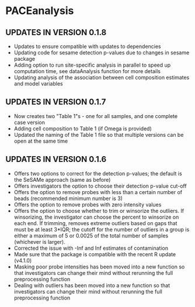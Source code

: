 # PACEanalysis

## UPDATES IN VERSION 0.1.8
- Updates to ensure compatible with updates to dependencies 
- Updating code for sesame detection p-values due to changes in sesame package
- Adding option to run site-specific analysis in parallel to speed up computation time, see dataAnalysis function for more details
- Updating analysis of the association between cell composition estimates and model variables

## UPDATES IN VERSION 0.1.7
- Now creates two "Table 1"s - one for all samples, and one complete case version
- Adding cell composition to Table 1 (if Omega is provided)
- Updated the naming of the Table 1 file so that multiple versions can be open at the same time

## UPDATES IN VERSION 0.1.6
- Offers two options to correct for the detection p-values; the default is the SeSAMe approach (same as before)
- Offers investigators the option to choose their detection p-value cut-off
- Offers the option to remove probes with less than a certain number of beads (recommended minimum number is 3)
- Offers the option to remove probes with zero intensity values
- Offers the option to choose whether to trim or winsorize the outliers. If winsorizing, the investigator can choose the percent to winsorize on each end. If trimming, removes extreme outliers based on gaps that must be at least 3*IQR; the cutoff for the number of outliers in a group is either a maximum of 5 or 0.0025 of the total number of samples (whichever is larger). 
- Corrected the issue with -Inf and Inf estimates of contamination
- Made sure that the package is compatible with the recent R update (v4.1.0)
- Masking poor probe intensities has been moved into a new function so that investigators can change their mind without rerunning the full preprocessing function
- Dealing with outliers has been moved into a new function so that investigators can change their mind without rerunning the full preprocessing function

